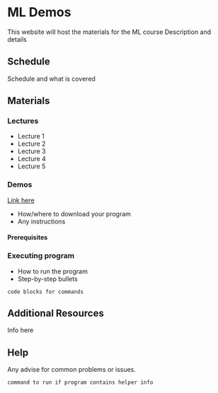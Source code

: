 # ML Demos

This website will host the materials for the ML course
Description and details

## Schedule

Schedule and what is covered

## Materials

### Lectures

* Lecture 1
* Lecture 2
* Lecture 3
* Lecture 4
* Lecture 5

### Demos

[Link here](info.md)

* How/where to download your program
* Any instructions

#### Prerequisites

### Executing program

* How to run the program
* Step-by-step bullets
```
code blocks for commands
```

## Additional Resources
Info here

## Help

Any advise for common problems or issues.
```
command to run if program contains helper info
```
